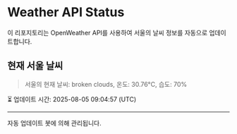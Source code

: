 
# Weather API Status

이 리포지토리는 OpenWeather API를 사용하여 서울의 날씨 정보를 자동으로 업데이트합니다.

## 현재 서울 날씨
> 서울의 현재 날씨: broken clouds, 온도: 30.76°C, 습도: 70%

⏳ 업데이트 시간: 2025-08-05 09:04:57 (UTC)

---
자동 업데이트 봇에 의해 관리됩니다.
